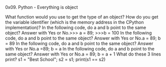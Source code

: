 0x09. Python - Everything is object

What function would you use to get the type of an object?
How do you get the variable identifier (which is the memory address in the CPython implementation)?
In the following code, do a and b point to the same object? Answer with Yes or No.>>> a = 89; >>>b = 100
In the following code, do a and b point to the same object? Answer with Yes or No.a = 89; b = 89
In the following code, do a and b point to the same object? Answer with Yes or No.a =89; b = a
In the following code, do a and b point to the same object? Answer with Yes or No.a = 89; b = a + 1
What do these 3 lines print? s1 = "Best School"; s2 = s1; print(s1 == s2)

